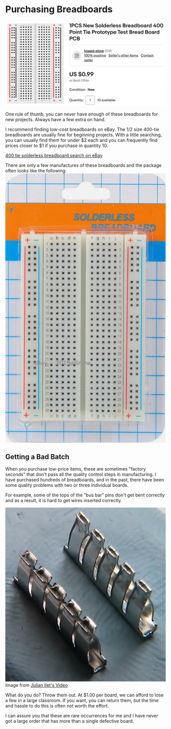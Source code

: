 # Purchasing Breadboards

![](../img/breadboard-desc-ebay.png)

One rule of thumb, you can never have enough of these
breadboards for new projects. Always have a few extra on hand.

I recommend finding low-cost breadboards
on eBay.  The 1/2 size 400-tie breadboards are
usually fine for beginning projects.  With a little searching, you can usually find them for under $2 each
and you can frequently find prices closer to $1
if you purchase in quantity 10.

[400 tie solderless breadboard search on eBay](https://www.ebay.com/sch/i.html?_nkw=400+tie+solderless+breadboard)

There are only a few manufactures of these breadboards and the
package often looks like the following:
![Breatboard in Package](../img/breadboard-in-package.png)

## Getting a Bad Batch

When you purchase low-price items, these
are sometimes "factory seconds" that don't pass
all the quality control steps in manufacturing.
I have purchased hundreds of breadboards, and
in the past, there have been some quality problems
with two or three individual boards.

For example, some of the tops of the "bus bar" pins don't
get bent correctly and as a result, it is hard
to get wires inserted correctly.

![](../img/breadboard-pin-problems.png)
Image from [Julian Ilet's Video](https://www.youtube.com/watch?v=VerbEZtACwQ&t=390s)

What do you do?  Throw them out.  At $1.00 per
board, we can afford to lose a few in a large
classroom.  If you want, you can return them, but
the time and hassle to do this is often not
worth the effort.

I can assure you
that these are rare occurrences for me and
I have never got a large order that has more than
a single defective board.